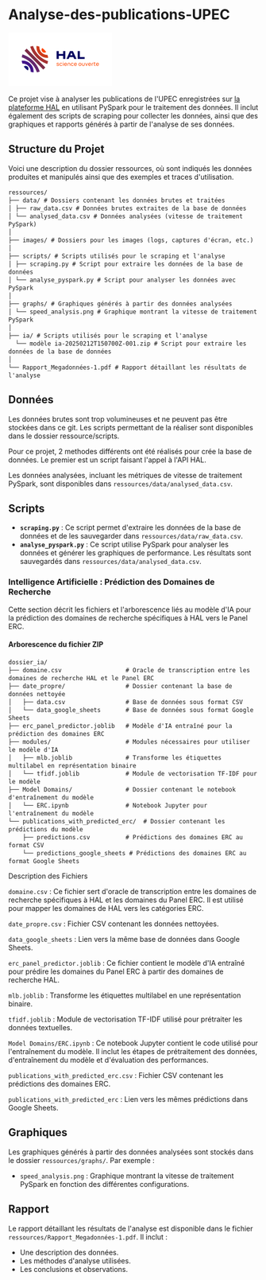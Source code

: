 # Analyse-des-publications-UPEC

![Logo Hal](ressources/images/hal_logo.png)

Ce projet vise à analyser les publications de l'UPEC enregistrées sur [la plateforme HAL](https://hal.science/)
en utilisant PySpark pour le traitement des données. Il inclut également des scripts de scraping pour collecter les données, ainsi que des graphiques et rapports générés à partir de l'analyse de ses données.

## Structure du Projet

Voici une description du dossier ressources, où sont indiqués les données produites et manipulés ainsi que des exemples et traces d'utilisation.

```
ressources/
├── data/ # Dossiers contenant les données brutes et traitées
│ ├── raw_data.csv # Données brutes extraites de la base de données
│ └── analysed_data.csv # Données analysées (vitesse de traitement PySpark)
│
├── images/ # Dossiers pour les images (logs, captures d'écran, etc.)
│
├── scripts/ # Scripts utilisés pour le scraping et l'analyse
│ ├── scraping.py # Script pour extraire les données de la base de données
│ └── analyse_pyspark.py # Script pour analyser les données avec PySpark
│
├── graphs/ # Graphiques générés à partir des données analysées
│ └── speed_analysis.png # Graphique montrant la vitesse de traitement PySpark
│
├── ia/ # Scripts utilisés pour le scraping et l'analyse
  └── modèle ia-20250212T150700Z-001.zip # Script pour extraire les données de la base de données
│
└── Rapport_Megadonnées-1.pdf # Rapport détaillant les résultats de l'analyse
```

## Données

Les données brutes sont trop volumineuses et ne peuvent pas être stockées dans ce git. Les scripts permettant de la réaliser sont disponibles dans le dossier ressource/scripts.

Pour ce projet, 2 methodes différents ont été réalisés pour crée la base de données. Le premier est un script faisant l'appel à l'API HAL.

Les données analysées, incluant les métriques de vitesse de traitement PySpark, sont disponibles dans `ressources/data/analysed_data.csv`.


## Scripts

- **`scraping.py`** : Ce script permet d'extraire les données de la base de données et de les sauvegarder dans `ressources/data/raw_data.csv`.
- **`analyse_pyspark.py`** : Ce script utilise PySpark pour analyser les données et générer les graphiques de performance. Les résultats sont sauvegardés dans `ressources/data/analysed_data.csv`.

### Intelligence Artificielle : Prédiction des Domaines de Recherche

Cette section décrit les fichiers et l'arborescence liés au modèle d'IA pour la prédiction des domaines de recherche spécifiques à HAL vers le Panel ERC.

#### Arborescence du fichier ZIP

```
dossier_ia/
├── domaine.csv                  # Oracle de transcription entre les domaines de recherche HAL et le Panel ERC
├── date_propre/                 # Dossier contenant la base de données nettoyée
│   ├── data.csv                 # Base de données sous format CSV
│   └── data_google_sheets       # Base de données sous format Google Sheets
├── erc_panel_predictor.joblib   # Modèle d'IA entraîné pour la prédiction des domaines ERC
├── modules/                     # Modules nécessaires pour utiliser le modèle d'IA
│   ├── mlb.joblib               # Transforme les étiquettes multilabel en représentation binaire
│   └── tfidf.joblib             # Module de vectorisation TF-IDF pour le modèle
├── Model Domains/               # Dossier contenant le notebook d'entraînement du modèle
│   └── ERC.ipynb                # Notebook Jupyter pour l'entraînement du modèle
└── publications_with_predicted_erc/  # Dossier contenant les prédictions du modèle
    ├── predictions.csv          # Prédictions des domaines ERC au format CSV
    └── predictions_google_sheets # Prédictions des domaines ERC au format Google Sheets
``` 

Description des Fichiers

`domaine.csv` :
    Ce fichier sert d'oracle de transcription entre les domaines de recherche spécifiques à HAL et les domaines du Panel ERC. Il est utilisé pour mapper les domaines de HAL vers les catégories ERC.


`date_propre.csv` : Fichier CSV contenant les données nettoyées.

`data_google_sheets` : Lien vers la même base de données dans Google Sheets.

`erc_panel_predictor.joblib` :
    Ce fichier contient le modèle d'IA entraîné pour prédire les domaines du Panel ERC à partir des domaines de recherche HAL.

`mlb.joblib` : Transforme les étiquettes multilabel en une représentation binaire.

`tfidf.joblib` : Module de vectorisation TF-IDF utilisé pour prétraiter les données textuelles.

`Model Domains/ERC.ipynb` :
    Ce notebook Jupyter contient le code utilisé pour l'entraînement du modèle. Il inclut les étapes de prétraitement des données, d'entraînement du modèle et d'évaluation des performances.

`publications_with_predicted_erc.csv` : Fichier CSV contenant les prédictions des domaines ERC.

`publications_with_predicted_erc` : Lien vers les mêmes prédictions dans Google Sheets.

## Graphiques

Les graphiques générés à partir des données analysées sont stockés dans le dossier `ressources/graphs/`. Par exemple :
- `speed_analysis.png` : Graphique montrant la vitesse de traitement PySpark en fonction des différentes configurations.

## Rapport

Le rapport détaillant les résultats de l'analyse est disponible dans le fichier `ressources/Rapport_Megadonnées-1.pdf`. Il inclut :
- Une description des données.
- Les méthodes d'analyse utilisées.
- Les conclusions et observations.